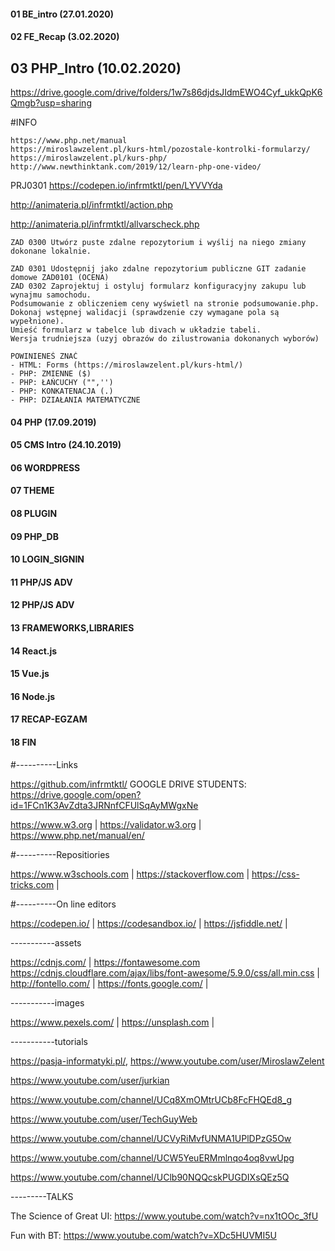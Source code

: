 #### 01 BE_intro (27.01.2020) 
#### 02 FE_Recap (3.02.2020)
## 03 PHP_Intro (10.02.2020)
https://drive.google.com/drive/folders/1w7s86djdsJIdmEWO4Cyf_ukkQpK6Qmgb?usp=sharing

#INFO
```
https://www.php.net/manual
https://miroslawzelent.pl/kurs-html/pozostale-kontrolki-formularzy/
https://miroslawzelent.pl/kurs-php/
http://www.newthinktank.com/2019/12/learn-php-one-video/
```

PRJ0301 https://codepen.io/infrmtktl/pen/LYVVYda

http://animateria.pl/infrmtktl/action.php

http://animateria.pl/infrmtktl/allvarscheck.php

```
ZAD 0300 Utwórz puste zdalne repozytorium i wyślij na niego zmiany dokonane lokalnie.

ZAD 0301 Udostępnij jako zdalne repozytorium publiczne GIT zadanie domowe ZAD0101 (OCENA)
ZAD 0302 Zaprojektuj i ostyluj formularz konfiguracyjny zakupu lub wynajmu samochodu. 
Podsumowanie z obliczeniem ceny wyświetl na stronie podsumowanie.php. 
Dokonaj wstępnej walidacji (sprawdzenie czy wymagane pola są wypełnione).
Umieść formularz w tabelce lub divach w układzie tabeli.
Wersja trudniejsza (uzyj obrazów do zilustrowania dokonanych wyborów)
```

```
POWINIENEŚ ZNAĆ
- HTML: Forms (https://miroslawzelent.pl/kurs-html/)
- PHP: ZMIENNE ($)
- PHP: ŁAŃCUCHY ("",'')
- PHP: KONKATENACJA (.)
- PHP: DZIAŁANIA MATEMATYCZNE
```

#### 04 PHP (17.09.2019)
#### 05 CMS Intro (24.10.2019)
#### 06 WORDPRESS 
#### 07 THEME 
#### 08 PLUGIN 
#### 09 PHP_DB 
#### 10 LOGIN_SIGNIN 
#### 11 PHP/JS ADV
#### 12 PHP/JS ADV
#### 13 FRAMEWORKS,LIBRARIES
#### 14 React.js
#### 15 Vue.js
#### 16 Node.js
#### 17 RECAP-EGZAM
#### 18 FIN

#----------Links

https://github.com/infrmtktl/ GOOGLE DRIVE STUDENTS: https://drive.google.com/open?id=1FCn1K3AvZdta3JRNnfCFUlSqAyMWgxNe

https://www.w3.org | https://validator.w3.org | https://www.php.net/manual/en/

#----------Repositiories

https://www.w3schools.com | https://stackoverflow.com | https://css-tricks.com |

#----------On line editors

https://codepen.io/ | https://codesandbox.io/ | https://jsfiddle.net/ |

-----------assets

https://cdnjs.com/ | https://fontawesome.com https://cdnjs.cloudflare.com/ajax/libs/font-awesome/5.9.0/css/all.min.css | http://fontello.com/ | https://fonts.google.com/ |

-----------images

https://www.pexels.com/ | https://unsplash.com |

-----------tutorials

https://pasja-informatyki.pl/, https://www.youtube.com/user/MiroslawZelent

https://www.youtube.com/user/jurkian

https://www.youtube.com/channel/UCq8XmOMtrUCb8FcFHQEd8_g

https://www.youtube.com/user/TechGuyWeb

https://www.youtube.com/channel/UCVyRiMvfUNMA1UPlDPzG5Ow

https://www.youtube.com/channel/UCW5YeuERMmlnqo4oq8vwUpg

https://www.youtube.com/channel/UClb90NQQcskPUGDIXsQEz5Q

---------TALKS

The Science of Great UI: https://www.youtube.com/watch?v=nx1tOOc_3fU

Fun with BT: https://www.youtube.com/watch?v=XDc5HUVMI5U
